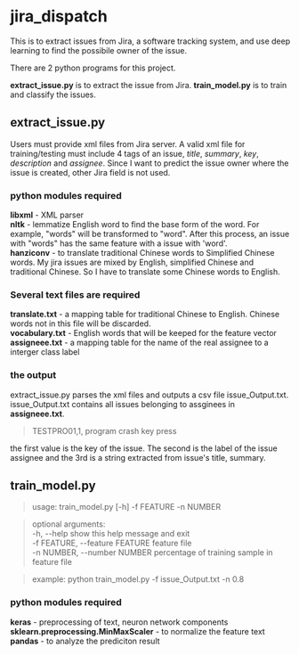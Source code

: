 # jira_dispatch

This is to extract issues from Jira, a software tracking system, and use deep learning to find the possibile owner of the issue.

There are 2 python programs for this project.

**extract_issue.py** is to extract the issue from Jira.
**train_model.py** is to train and classify the issues.

## extract_issue.py

Users must provide xml files from Jira server. A valid xml file for training/testing must include 4 tags of an issue, *title*, *summary*, *key*, *description* and *assignee*. Since I want to predict the issue owner where the issue is created, other Jira field is not used.

### python modules required

**libxml** - XML parser<br />
**nltk** - lemmatize English word to find the base form of the word. For example, "words" will be transformed to "word". After this process, an issue with "words" has the same feature with a issue with 'word'.<br />
**hanziconv** - to translate traditional Chinese words to Simplified Chinese words. My jira issues are mixed by English, simplified Chinese and traditional Chinese. So I have to translate some Chinese words to English.

### Several text files are required<br />
**translate.txt** - a mapping table for traditional Chinese to English. Chinese words not in this file will be discarded.<br />
**vocabulary.txt** - English words that will be keeped for the feature vector<br />
**assigneee.txt** - a mapping table for the name of the real assignee to a interger class label

### the output
extract_issue.py parses the xml files and outputs a csv file issue_Output.txt.<br />
issue_Output.txt contains all issues belonging to assginees in  **assigneee.txt**.
> TESTPRO01,1, program crash key press

the first value is the key of the issue. The second is the label of the issue assignee and the 3rd is a string extracted from issue's title, summary. 

## train_model.py

> usage: train_model.py [-h] -f FEATURE -n NUMBER

> optional arguments:<br />
  > -h, --help                      show this help message and exit<br />
  > -f FEATURE, --feature FEATURE   feature file<br />
  > -n NUMBER, --number NUMBER      percentage of training sample in feature file <br />
  
> example: python train_model.py -f issue_Output.txt -n 0.8  

### python modules required

**keras** - preprocessing of text, neuron network components
**sklearn.preprocessing.MinMaxScaler** - to normalize the feature text
**pandas** - to analyze the prediciton result



